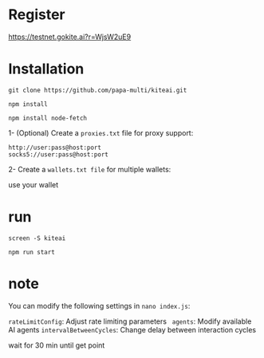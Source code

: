 # Register
 https://testnet.gokite.ai?r=WjsW2uE9


 # Installation

``` 
git clone https://github.com/papa-multi/kiteai.git
```

```
npm install
```

```
npm install node-fetch
```

1- (Optional) Create a ```proxies.txt``` file for proxy support:

```
http://user:pass@host:port
socks5://user:pass@host:port
```
2- Create a ```wallets.txt file``` for multiple wallets:

use your wallet 


# run 

```
screen -S kiteai
```

```
npm run start
```



# note

You can modify the following settings in ```nano index.js```:

  ```rateLimitConfig```:  Adjust rate limiting parameters
   ``` agents```: Modify available AI agents
   ```intervalBetweenCycles```: Change delay between interaction cycles

wait for 30 min until get point 

